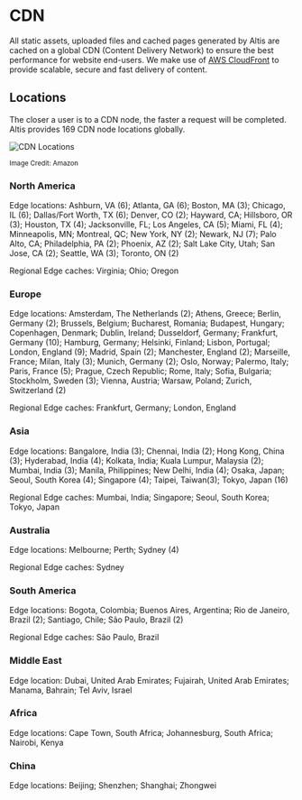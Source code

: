 # CDN

All static assets, uploaded files and cached pages generated by Altis are cached on a global CDN (Content Delivery Network) to
ensure the best performance for website end-users. We make use of [AWS CloudFront](https://aws.amazon.com/cloudfront/features/) to
provide scalable, secure and fast delivery of content.

## Locations

The closer a user is to a CDN node, the faster a request will be completed. Altis provides 169 CDN node locations globally.

![CDN Locations](../assets/cdn-locations.png)
<!-- markdownlint-disable MD033 --><small>Image Credit: Amazon</small><!-- markdownlint-enable MD033 -->

### North America

<!-- vale Vale.Spelling = NO -->
Edge locations: Ashburn, VA (6); Atlanta, GA (6); Boston, MA (3); Chicago, IL (6); Dallas/Fort Worth, TX (6); Denver, CO (2);
Hayward, CA; Hillsboro, OR (3); Houston, TX (4); Jacksonville, FL; Los Angeles, CA (5); Miami, FL (4); Minneapolis, MN; Montreal,
QC; New York, NY (2); Newark, NJ (7); Palo Alto, CA; Philadelphia, PA (2); Phoenix, AZ (2); Salt Lake City, Utah; San Jose, CA (2);
Seattle, WA (3); Toronto, ON (2)

Regional Edge caches: Virginia; Ohio; Oregon

### Europe

Edge locations: Amsterdam, The Netherlands (2); Athens, Greece; Berlin, Germany (2); Brussels, Belgium; Bucharest, Romania;
Budapest, Hungary; Copenhagen, Denmark; Dublin, Ireland; Dusseldorf, Germany; Frankfurt, Germany (10); Hamburg, Germany; Helsinki,
Finland; Lisbon, Portugal; London, England (9); Madrid, Spain (2); Manchester, England (2); Marseille, France; Milan, Italy (3);
Munich, Germany (2); Oslo, Norway; Palermo, Italy; Paris, France (5); Prague, Czech Republic; Rome, Italy; Sofia, Bulgaria;
Stockholm, Sweden (3); Vienna, Austria; Warsaw, Poland; Zurich, Switzerland (2)

Regional Edge caches: Frankfurt, Germany; London, England

### Asia

Edge locations: Bangalore, India (3); Chennai, India (2); Hong Kong, China (3); Hyderabad, India (4); Kolkata, India; Kuala Lumpur,
Malaysia (2); Mumbai, India (3); Manila, Philippines; New Delhi, India (4); Osaka, Japan; Seoul, South Korea (4); Singapore (4);
Taipei, Taiwan(3); Tokyo, Japan (16)

Regional Edge caches: Mumbai, India; Singapore; Seoul, South Korea; Tokyo, Japan

### Australia

Edge locations: Melbourne; Perth; Sydney (4)

Regional Edge caches: Sydney

### South America

Edge locations: Bogota, Colombia; Buenos Aires, Argentina; Rio de Janeiro, Brazil (2); Santiago, Chile; São Paulo, Brazil (2)

Regional Edge caches: São Paulo, Brazil

### Middle East

Edge location: Dubai, United Arab Emirates; Fujairah, United Arab Emirates; Manama, Bahrain; Tel Aviv, Israel

### Africa

Edge locations: Cape Town, South Africa; Johannesburg, South Africa; Nairobi, Kenya

### China

Edge locations: Beijing; Shenzhen; Shanghai; Zhongwei
<!-- vale Vale.Spelling = YES -->
